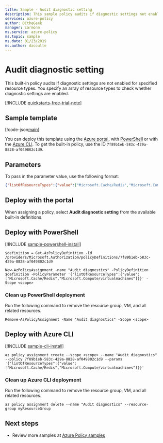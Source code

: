 ```yaml
---
title: Sample - Audit diagnostic setting
description: This sample policy audits if diagnostic settings not enabled for specified resource types.
services: azure-policy
author: DCtheGeek
manager: carmonm
ms.service: azure-policy
ms.topic: sample
ms.date: 01/23/2019
ms.author: dacoulte
---
```

# Audit diagnostic setting

This built-in policy audits if diagnostic settings are not enabled for specified resource types. You specify an array of resource types to check whether diagnostic settings are enabled.

[!INCLUDE [quickstarts-free-trial-note](../../../../includes/quickstarts-free-trial-note.md)]

## Sample template

[!code-json[main](../../../../policy-templates/samples/Monitoring/audit-diagnostic-setting/azurepolicy.json "Audit diagnostic setting")]

You can deploy this template using the [Azure portal](#deploy-with-the-portal), with [PowerShell](#deploy-with-powershell) or with the [Azure CLI](#deploy-with-azure-cli). To get the built-in policy, use the ID `7f89b1eb-583c-429a-8828-af049802c1d9`.

## Parameters

To pass in the parameter value, use the following format:

```json
{"listOfResourceTypes":{"value":["Microsoft.Cache/Redis","Microsoft.Compute/virtualmachines"]}}
```

## Deploy with the portal

When assigning a policy, select **Audit diagnostic setting** from the available built-in definitions.

## Deploy with PowerShell

[!INCLUDE [sample-powershell-install](../../../../includes/sample-powershell-install-no-ssh.md)]

```azurepowershell-interactive
$definition = Get-AzPolicyDefinition -Id /providers/Microsoft.Authorization/policyDefinitions/7f89b1eb-583c-429a-8828-af049802c1d9

New-AzPolicyAssignment -name "Audit diagnostics" -PolicyDefinition $definition -PolicyParameter '{"listOfResourceTypes":{"value":["Microsoft.Cache/Redis","Microsoft.Compute/virtualmachines"]}}' -Scope <scope>
```

### Clean up PowerShell deployment

Run the following command to remove the resource group, VM, and all related resources.

```azurepowershell-interactive
Remove-AzPolicyAssignment -Name "Audit diagnostics" -Scope <scope>
```

## Deploy with Azure CLI

[!INCLUDE [sample-cli-install](../../../../includes/sample-cli-install.md)]

```azurecli-interactive
az policy assignment create --scope <scope> --name "Audit diagnostics" --policy 7f89b1eb-583c-429a-8828-af049802c1d9 --params '{"listOfResourceTypes":{"value":["Microsoft.Cache/Redis","Microsoft.Compute/virtualmachines"]}}'
```

### Clean up Azure CLI deployment

Run the following command to remove the resource group, VM, and all related resources.

```azurecli-interactive
az policy assignment delete --name "Audit diagnostics" --resource-group myResourceGroup
```

## Next steps

- Review more samples at [Azure Policy samples](index.md)